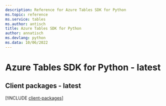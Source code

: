 ```yaml
---
description: Reference for Azure Tables SDK for Python
ms.topic: reference
ms.service: tables
ms.author: antisch
title: Azure Tables SDK for Python
author: annatisch
ms.devlang: python
ms.data: 10/06/2022
---
```

# Azure Tables SDK for Python - latest

## Client packages - latest
[!INCLUDE [client-packages](tables-client-index.md)]